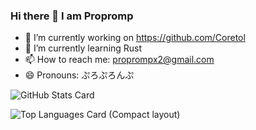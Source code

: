 ### Hi there 👋 I am Propromp

- 🔭 I’m currently working on https://github.com/Coretol
- 🌱 I’m currently learning Rust
- 📫 How to reach me: proprompx2@gmail.com
- 😄 Pronouns: ぷろぷろんぷ

![GitHub Stats Card](https://github-readme-stats.vercel.app/api?username=Propromp)

![Top Languages Card (Compact layout)](https://github-readme-stats.vercel.app/api/top-langs/?username=Propromp&layout=compact)
